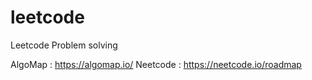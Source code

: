 # leetcode
Leetcode Problem solving

AlgoMap : https://algomap.io/
Neetcode : https://neetcode.io/roadmap
